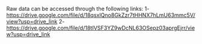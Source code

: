 Raw data can be accessed through the following links:
1- https://drive.google.com/file/d/18qsxlQno8GkZzr7tHHNX7hLmU63mmc5V/view?usp=drive_link
2- https://drive.google.com/file/d/18tIVSF3YZ9wDcNL63OSepz03aprgEjrr/view?usp=drive_link
